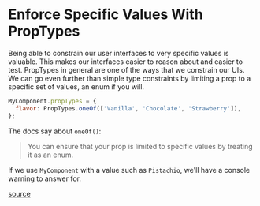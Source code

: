 # Enforce Specific Values With PropTypes

Being able to constrain our user interfaces to very specific values is
valuable. This makes our interfaces easier to reason about and easier to
test. PropTypes in general are one of the ways that we constrain our UIs. We
can go even further than simple type constraints by limiting a prop to a
specific set of values, an enum if you will.

```javascript
MyComponent.propTypes = {
  flavor: PropTypes.oneOf(['Vanilla', 'Chocolate', 'Strawberry']),
};
```

The docs say about `oneOf()`:

> You can ensure that your prop is limited to specific values by treating it
> as an enum.

If we use `MyComponent` with a value such as `Pistachio`, we'll have a
console warning to answer for.

[source](https://reactjs.org/docs/typechecking-with-proptypes.html)
